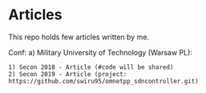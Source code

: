 # Articles
This repo holds few articles written by me.

Conf:
  a) Military University of Technology (Warsaw PL):
 
    1) Secon 2018 - Article (#code will be shared)
    2) Secon 2019 - Article (project: https://github.com/swiru95/omnetpp_sdncontroller.git)
